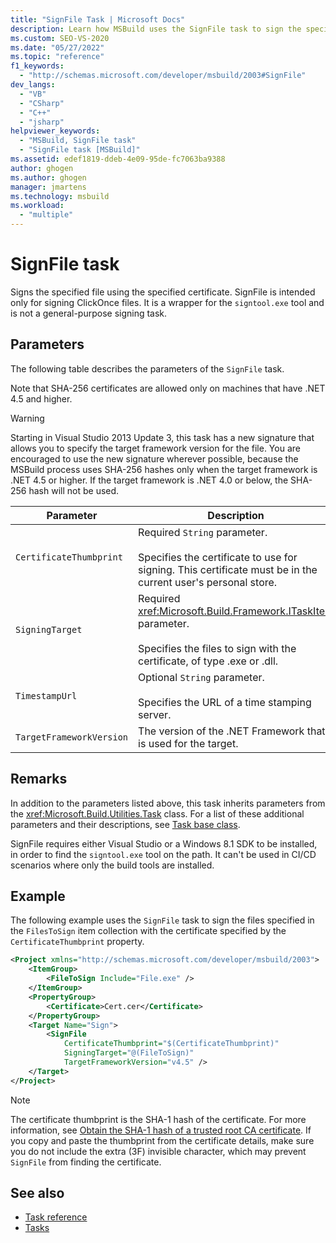```yaml
---
title: "SignFile Task | Microsoft Docs"
description: Learn how MSBuild uses the SignFile task to sign the specified file using the specified certificate.
ms.custom: SEO-VS-2020
ms.date: "05/27/2022"
ms.topic: "reference"
f1_keywords:
  - "http://schemas.microsoft.com/developer/msbuild/2003#SignFile"
dev_langs:
  - "VB"
  - "CSharp"
  - "C++"
  - "jsharp"
helpviewer_keywords:
  - "MSBuild, SignFile task"
  - "SignFile task [MSBuild]"
ms.assetid: edef1819-ddeb-4e09-95de-fc7063ba9388
author: ghogen
ms.author: ghogen
manager: jmartens
ms.technology: msbuild
ms.workload:
  - "multiple"
---
```

# SignFile task

Signs the specified file using the specified certificate. SignFile is intended only for signing ClickOnce files. It is a wrapper for the `signtool.exe` tool and is not a general-purpose signing task.

## Parameters

 The following table describes the parameters of the `SignFile` task.

 Note that SHA-256 certificates are allowed only on machines that have .NET 4.5 and higher.

> [!WARNING]
> Starting in Visual Studio 2013 Update 3, this task has a new signature that allows you to specify the target framework version for the file. You are encouraged to use the new signature wherever possible, because the MSBuild process uses SHA-256 hashes only when the target framework is .NET 4.5 or higher. If the target framework is .NET 4.0 or below, the SHA-256 hash will not be used.

|Parameter|Description|
|---------------|-----------------|
|`CertificateThumbprint`|Required `String` parameter.<br /><br /> Specifies the certificate to use for signing. This certificate must be in the current user's personal store.|
|`SigningTarget`|Required <xref:Microsoft.Build.Framework.ITaskItem> parameter.<br /><br /> Specifies the files to sign with the certificate, of type .exe or .dll.|
|`TimestampUrl`|Optional `String` parameter.<br /><br /> Specifies the URL of a time stamping server.|
|`TargetFrameworkVersion`|The version of the .NET Framework that is used for the target.|

## Remarks

In addition to the parameters listed above, this task inherits parameters from the <xref:Microsoft.Build.Utilities.Task> class. For a list of these additional parameters and their descriptions, see [Task base class](../msbuild/task-base-class.md).
 
SignFile requires either Visual Studio or a Windows 8.1 SDK to be installed, in order to find the `signtool.exe` tool on the path. It can't be used in CI/CD scenarios where only the build tools are installed.

## Example

 The following example uses the `SignFile` task to sign the files specified in the `FilesToSign` item collection with the certificate specified by the `CertificateThumbprint` property.

```xml
<Project xmlns="http://schemas.microsoft.com/developer/msbuild/2003">
    <ItemGroup>
        <FileToSign Include="File.exe" />
    </ItemGroup>
    <PropertyGroup>
        <Certificate>Cert.cer</Certificate>
    </PropertyGroup>
    <Target Name="Sign">
        <SignFile
            CertificateThumbprint="$(CertificateThumbprint)"
            SigningTarget="@(FileToSign)"
            TargetFrameworkVersion="v4.5" />
    </Target>
</Project>
```

> [!NOTE]
> The certificate thumbprint is the SHA-1 hash of the certificate. For more information, see [Obtain the SHA-1 hash of a trusted root CA certificate](/previous-versions/windows/it-pro/windows-server-2008-R2-and-2008/cc733076\(v\=ws.10\)). If you copy and paste the thumbprint from the certificate details, make sure you do not include the extra (3F) invisible character, which may prevent `SignFile` from finding the certificate.

## See also

- [Task reference](../msbuild/msbuild-task-reference.md)
- [Tasks](../msbuild/msbuild-tasks.md)
